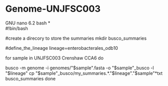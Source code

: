 # Genome-UNJFSC003
GNU nano 6.2                                                         bash *                                                                 
#!bin/bash

#create a direcory to store the summaries
mkdir busco_summaries

#define_the_lineage
lineage=enterobacterales_odb10

for sample in UNJFSC003 Crenshaw CCA6
do


busco -m genome -i genomes/"$sample".fasta -o "$sample"_busco -l "$lineage"
cp "$sample"_busco/my_summaries.*."$lineage"."$sample"*txt busco_summaries
done
